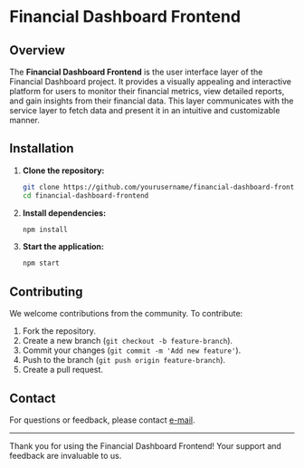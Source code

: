 # Financial Dashboard Frontend

## Overview

The **Financial Dashboard Frontend** is the user interface layer of the Financial Dashboard project. It provides a visually appealing and interactive platform for users to monitor their financial metrics, view detailed reports, and gain insights from their financial data. This layer communicates with the service layer to fetch data and present it in an intuitive and customizable manner.

## Installation

1. **Clone the repository:**

   ```bash
   git clone https://github.com/yourusername/financial-dashboard-frontend.git
   cd financial-dashboard-frontend
   ```

2. **Install dependencies:**

   ```bash
   npm install
   ```

3. **Start the application:**
   ```bash
   npm start
   ```

## Contributing

We welcome contributions from the community. To contribute:

1. Fork the repository.
2. Create a new branch (`git checkout -b feature-branch`).
3. Commit your changes (`git commit -m 'Add new feature'`).
4. Push to the branch (`git push origin feature-branch`).
5. Create a pull request.

## Contact

For questions or feedback, please contact [e-mail](leobgs3@outlook.com).

---

Thank you for using the Financial Dashboard Frontend! Your support and feedback are invaluable to us.
